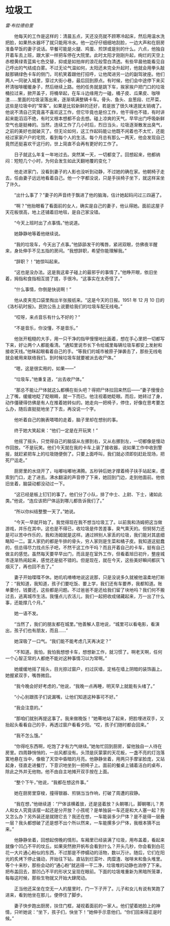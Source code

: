 # 垃圾工

*雷·布拉德伯里*

　　他每天的工作是这样的：清晨五点，天还没亮就不顾寒冷起床，然后用温水洗把脸，如果热水器坏了就只能用冷水。他一边仔仔细细地刮脸，一边大声和在厨房准备早饭的妻子说话。早餐可能是火腿、鸡蛋、煎饼或是别的什么。六点，他独自开着车去上班，跟大家一样把车停在大院里。此时太阳才刚刚升起，绚烂的天空上赤橙黄绿青蓝紫七色交替，抑或是如拍岸的浪花般雪白清透。有些早晨他能看见自己呼出的气结成白雾。不过无论气温如何，太阳还未完全升起时，他就会用拳头敲敲那辆绿色卡车的侧门，司机笑着跟他打招呼，让他爬进另一边的副驾驶座。他们两人一同驶入城里，穿过大街小巷，最后回到原点。有时候，他们会中途停下来买杯清咖啡暖暖身子，然后继续上路。他的任务就是跳下车，挨家挨户把门口的垃圾桶拉过来，掀开盖子，将桶举起，在车斗边缘用力一磕，橘子皮、瓜果皮、咖啡渣……里面的垃圾滚落出来，逐渐填满整辆卡车。骨头、鱼头、韭葱段、烂芹菜，这些是垃圾中的“常客”。如果是比较新鲜的还好，若是放了很久味道就太销魂了。他说不清自己究竟喜不喜欢这工作，但它毕竟也是份工作，他干得也不错，有时讲起来能滔滔不绝，有时又根本想都不会去想。碰上凉爽的天气，早早出门呼吸新鲜空气也是挺棒的。当然，连续工作了几小时后，烈日当头，垃圾逐渐散发出臭气，之前的美好也就破灭了。但无论如何，这工作起码能让他既不闲着也不太忙，还能经过家家户户的宅院，看到每个人的生活。每个月总有那么一两天，他会发现自己竟然还挺喜欢干这行的，世上简直不会再有更好的工作了。

　　日子就这么年复一年地过去。突然某一天，一切都变了。回想起来，他都纳闷：短短几个小时，为何会发生如此天翻地覆的变化？

　　他走进家门，没看到妻子的人影也没听到动静，不过她的确在家。他朝椅子走去，任由妻子远远地看着自己。他一个字都没说，只是手扶椅子坐下，就这样呆坐了许久。

　　“出什么事了？”妻子的声音终于飘进了他的脑海，估计她起码问过三四遍了。

　　“啊？”他抬眼看了看面前的女人，确实是自己的妻子，他认得她。面前这屋子天花板很高，地上还铺着旧地毯，是自己家没错。

　　“今天上班时出了点事情。”他说道。

　　她静静地等着他继续说。

　　“我的垃圾车，今天出了点事。”他舔舔发干的嘴唇，紧闭双眼，仿佛夜半醒来，身处伸手不见五指的房间。“我想辞职，希望你能理解我。”

　　“辞职？！”她惊叫起来。

　　“这也是没办法。这是我这辈子碰上的最邪乎的事情了。”他睁开眼，依旧坐着，拇指和食指相互搓了搓，手很冷。“这事实在太奇怪了。”

　　“什么事情，你倒是快说啊！”

　　他从皮夹克口袋里掏出半张报纸来。“这是今天的日报。1951 年 12 月 10 日的《洛杉矶时报》。民防公告上说要给我们的垃圾车配无线电。”

　　“哎呀，来点音乐有什么不好的？”

　　“不是音乐，你没懂，不是音乐。”

　　他张开粗糙的大手，用一只干净的指甲慢慢地比画着，想在手心里把一切都写下来，好让两个人都能看清。“通知里说市长下令给城里每辆垃圾车都安上发射和接收天线。”他眯起眼看着自己的手。“等我们的城市被原子弹袭击了，那些无线电就会被用来联络我们。到时候垃圾车就要被派去收尸体。”

　　“嗯，这是很实用的，如果——”

　　“垃圾车，”他重复道，“出去收尸体。”

　　“那总不能让尸体就这么都横在街头吧？得把尸体拉回来然后——”妻子慢慢合上了嘴，缓缓地眨了眨眼睛，就一下而已。他注视着她眨眼。而后，她转过了身，动作僵硬得仿佛是有人在推着她转似的。她走向一把椅子，停住，好像在思考要怎么办，随后直挺挺地坐了下去，再没说一个字。

　　他听着自己的腕表嗒嗒的走着，脑子里却在想别的事。

　　终于她大笑起来：“他们一定是在开玩笑！”

　　他摇了摇头，只觉得自己的脑袋从左挪到右，又从右挪到左，一切都像是慢动作回放。“不是玩笑。他们今天就在我的卡车上装了接收器，说如果工作中收到警报，就赶紧把车上的垃圾随便倒了。只要上面呼叫，我们就必须即刻赶赴现场，把死尸运走。”

　　厨房里的水烧开了，咕嘟咕嘟地沸腾。五秒钟后她才撑着椅子扶手站起来，摸索到门口，走了进去。沸水翻滚的声音停了下来，她回到门边，走到他面前。他依旧坐着，脑袋动都没动过一下。

　　“这已经是板上钉钉的事了。他们分了小队，排了中士、上尉、下士，诸如此类。”他说，“连应该把尸体运到哪儿都告诉我们了。”

　　“所以你纠结整整一天了。”她说。

　　“今天一早就开始了。我觉得现在我不想当垃圾工了。以前我和汤姆把这当做游戏，并乐在其中。这也是不得已，收垃圾是件苦差事，臭气熏天的。但努努力还是可以苦中作乐的，我和汤姆就是这样。通过辨别人家丢的垃圾，我们能对其底细略知一二。富人家扔的都是牛排的骨头，穷人家则是生菜和橘子皮。我知道这挺蠢的，但总得尽力找点乐子吧，不然干这工作干吗？而且开着自己的卡车，挺有自己做主的感觉。虽然每天要早早出门，而且是在室外工作，但看着旭日初升，整座城市逐渐热闹起来，感觉还是挺不错的。但是现在，就在今天，这些美好瞬间都灰飞烟灭了，再也回不去了。”

　　妻子开始喋喋不休。她叽叽喳喳地说这说那，只是没说多久就被他温柔地打断了：“我知道，我知道，孩子们要吃饭、要上学，我们还有车要养，我都知道。账单要付，钱要还，这些都是问题。不过爸爸不是还给我们留了块地吗？我们何不搬过去，逃离城市生活。我懂点儿农活儿，我们一起把收成储藏起来，万一出了什么事，还能撑几个月。”

　　她一语不发。

　　“当然了，我们的朋友都在城里。”他善解人意地说，“城里可以看电影，看演出，孩子们也有朋友，而且……”

　　她深吸了一口气。“我们能不能考虑几天再决定？”

　　“不知道。我怕，我怕我想想卡车，想想新工作，就习惯了。啊老天啊，任何一个心智正常的人都绝不能对这种事情习以为常啊。”

　　她缓缓地摇了摇头，目光掠过窗户，扫过灰墙，定格在墙上阴暗的装饰画上。她握紧双手，嘴唇微启。

　　“我今晚会好好考虑的，”他说，“我晚一点再睡，明天早上就能有头绪了。”

　　“小心别跟孩子们说漏嘴，让他们知道这种事可不好。”

　　“我会注意的。”

　　“那咱们就别再提这事了。我来做晚饭！”她蓦地站了起来，把脸埋进双手，又抬起头看看自己的手，再透过窗户看看夕阳。“哎，孩子们随时都会回来。”

　　“我不怎么饿。”

　　“你得吃东西啊，吃饱了才有力气继续。”她匆忙回到厨房，留他独自一人待在房里。四周静悄悄的，一丝风都没有。头顶是灰蒙蒙的天花板，一盏不亮的灯泡落寞地悬在当中，像极了天空中昏暗的月亮。他静静坐着，用两只手摩挲脸庞，又站起身，径直走进餐厅，下意识地坐到一把椅子上。面前的餐桌上铺着洁白的桌布，除此之外并无他物。他不由自主地摊开双手按在上面。

　　“整个下午，”他说，“我都在想这件事。”

　　她在厨房里穿梭，撞得银器、煎锅当当作响，打破了周遭的寂静。

　　“我在想，”他继续道：“尸体该横着放，还是竖着放？头朝哪儿，脚朝哪儿？男人和女人究竟该摆一起还是分开放？小孩呢？是单独装一车还是和大人塞一起？狗又怎么办？另外装还是就随它去？我还在想，一车能装多少尸体？是不是得一层叠一层？我头都想破了还是想不出个所以然来，一车能摞多少尸体，我根本猜不出来。”

　　他静静坐着，回想起傍晚的情形。车厢里已经装满了垃圾，用布盖着，看起来就像个凹凸不平的坟丘。如果突然掀开帆布会看到什么？开头几秒，你会看到白花花一大片通心粉似的东西，不过那是不停蠕动的活物，数以万计。随后，它们在阳光的炙烤下停止骚动，开始往下钻，直钻到烂菜叶、肉糜渣、咖啡末和鱼头堆里。等个十来秒，那些会动的“通心粉”就逃得一干二净，垃圾堆的动静也消停了下来。把布盖回去，那凹凸不平的形状又呈现在眼前。下面的垃圾堆重新为黑暗所笼罩，每每这时候，那些生物就又开始大肆爬动。

　　正当他还呆坐在空无一人的屋里时，门一下子开了。儿子和女儿有说有笑跑了进来，看到他坐在那儿，便停住了脚步。

　　妻子快步跑出厨房，扶住门框，凝视着面前的一家人。他们望着她脸上的神情，只听她说：“坐下，孩子们，快坐下！”她伸手示意他们。“你们回来得正是时候。”